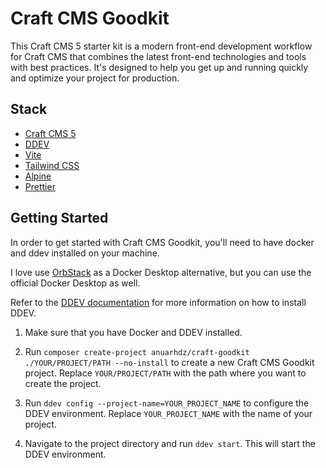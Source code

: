 # Craft CMS Goodkit

This Craft CMS 5 starter kit is a modern front-end development workflow for Craft CMS that combines the latest front-end technologies and tools with best practices. It's designed to help you get up and running quickly and optimize your project for production.

## Stack

- [Craft CMS 5](https://craftcms.com/)
- [DDEV](https://ddev.com/)
- [Vite](https://vitejs.dev/)
- [Tailwind CSS](https://tailwindcss.com/)
- [Alpine](https://alpinejs.dev/)
- [Prettier](https://prettier.io/)

## Getting Started

In order to get started with Craft CMS Goodkit, you'll need to have docker and ddev installed on your machine. 

I love use [OrbStack](https://orbstack.dev/) as a Docker Desktop alternative, but you can use the official Docker Desktop as well. 

Refer to the [DDEV documentation](https://ddev.readthedocs.io/en/stable/) for more information on how to install DDEV.

1. Make sure that you have Docker and DDEV installed.

2. Run `composer create-project anuarhdz/craft-goodkit ./YOUR/PROJECT/PATH --no-install` to create a new Craft CMS Goodkit project. Replace `YOUR/PROJECT/PATH` with the path where you want to create the project.

3. Run `ddev config --project-name=YOUR_PROJECT_NAME` to configure the DDEV environment. Replace `YOUR_PROJECT_NAME` with the name of your project.

4. Navigate to the project directory and run `ddev start`. This will start the DDEV environment.
 